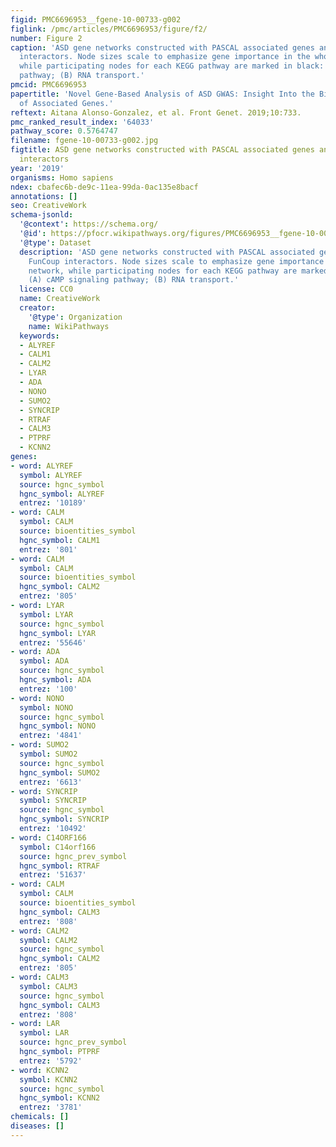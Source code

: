 ```yaml
---
figid: PMC6696953__fgene-10-00733-g002
figlink: /pmc/articles/PMC6696953/figure/f2/
number: Figure 2
caption: 'ASD gene networks constructed with PASCAL associated genes and its FunCoup
  interactors. Node sizes scale to emphasize gene importance in the whole network,
  while participating nodes for each KEGG pathway are marked in black: (A) cAMP signaling
  pathway; (B) RNA transport.'
pmcid: PMC6696953
papertitle: 'Novel Gene-Based Analysis of ASD GWAS: Insight Into the Biological Role
  of Associated Genes.'
reftext: Aitana Alonso-Gonzalez, et al. Front Genet. 2019;10:733.
pmc_ranked_result_index: '64033'
pathway_score: 0.5764747
filename: fgene-10-00733-g002.jpg
figtitle: ASD gene networks constructed with PASCAL associated genes and its FunCoup
  interactors
year: '2019'
organisms: Homo sapiens
ndex: cbafec6b-de9c-11ea-99da-0ac135e8bacf
annotations: []
seo: CreativeWork
schema-jsonld:
  '@context': https://schema.org/
  '@id': https://pfocr.wikipathways.org/figures/PMC6696953__fgene-10-00733-g002.html
  '@type': Dataset
  description: 'ASD gene networks constructed with PASCAL associated genes and its
    FunCoup interactors. Node sizes scale to emphasize gene importance in the whole
    network, while participating nodes for each KEGG pathway are marked in black:
    (A) cAMP signaling pathway; (B) RNA transport.'
  license: CC0
  name: CreativeWork
  creator:
    '@type': Organization
    name: WikiPathways
  keywords:
  - ALYREF
  - CALM1
  - CALM2
  - LYAR
  - ADA
  - NONO
  - SUMO2
  - SYNCRIP
  - RTRAF
  - CALM3
  - PTPRF
  - KCNN2
genes:
- word: ALYREF
  symbol: ALYREF
  source: hgnc_symbol
  hgnc_symbol: ALYREF
  entrez: '10189'
- word: CALM
  symbol: CALM
  source: bioentities_symbol
  hgnc_symbol: CALM1
  entrez: '801'
- word: CALM
  symbol: CALM
  source: bioentities_symbol
  hgnc_symbol: CALM2
  entrez: '805'
- word: LYAR
  symbol: LYAR
  source: hgnc_symbol
  hgnc_symbol: LYAR
  entrez: '55646'
- word: ADA
  symbol: ADA
  source: hgnc_symbol
  hgnc_symbol: ADA
  entrez: '100'
- word: NONO
  symbol: NONO
  source: hgnc_symbol
  hgnc_symbol: NONO
  entrez: '4841'
- word: SUMO2
  symbol: SUMO2
  source: hgnc_symbol
  hgnc_symbol: SUMO2
  entrez: '6613'
- word: SYNCRIP
  symbol: SYNCRIP
  source: hgnc_symbol
  hgnc_symbol: SYNCRIP
  entrez: '10492'
- word: C14ORF166
  symbol: C14orf166
  source: hgnc_prev_symbol
  hgnc_symbol: RTRAF
  entrez: '51637'
- word: CALM
  symbol: CALM
  source: bioentities_symbol
  hgnc_symbol: CALM3
  entrez: '808'
- word: CALM2
  symbol: CALM2
  source: hgnc_symbol
  hgnc_symbol: CALM2
  entrez: '805'
- word: CALM3
  symbol: CALM3
  source: hgnc_symbol
  hgnc_symbol: CALM3
  entrez: '808'
- word: LAR
  symbol: LAR
  source: hgnc_prev_symbol
  hgnc_symbol: PTPRF
  entrez: '5792'
- word: KCNN2
  symbol: KCNN2
  source: hgnc_symbol
  hgnc_symbol: KCNN2
  entrez: '3781'
chemicals: []
diseases: []
---
```

